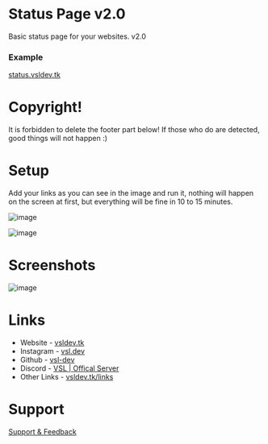 # Status Page v2.0
Basic status page for your websites. v2.0

### Example
[status.vsldev.tk](https://status.vsldev.tk)

# Copyright! 
It is forbidden to delete the footer part below! If those who do are detected, good things will not happen :)

# Setup 
Add your links as you can see in the image and run it, nothing will happen on the screen at first, but everything will be fine in 10 to 15 minutes.

![image](https://user-images.githubusercontent.com/91078294/170822611-e3281f14-ad16-4d7f-8edf-506662738bd7.png)

![image](https://user-images.githubusercontent.com/91078294/170114305-4f03ac1c-8113-4ab0-9aaf-615d9d46f42b.png)

# Screenshots

![image](https://user-images.githubusercontent.com/91078294/170822554-078e1dd4-8f84-4fb8-855b-120c581f736e.png)


# Links

- Website - [vsldev.tk](https://vsldev.tk)
- Instagram - [vsl.dev](https://vsldev.tk/instagram)
- Github - [vsl-dev](https://vsldev.tk/github)
- Discord - [VSL | Offical Server](https://vsldev.tk/discord)
- Other Links - [vsldev.tk/links](https://vsldev.tk/links) 

# Support

[Support & Feedback](https://vsldev.tk/discord)
